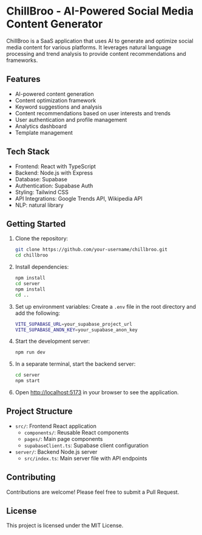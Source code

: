 # ChillBroo - AI-Powered Social Media Content Generator

ChillBroo is a SaaS application that uses AI to generate and optimize social media content for various platforms. It leverages natural language processing and trend analysis to provide content recommendations and frameworks.

## Features

- AI-powered content generation
- Content optimization framework
- Keyword suggestions and analysis
- Content recommendations based on user interests and trends
- User authentication and profile management
- Analytics dashboard
- Template management

## Tech Stack

- Frontend: React with TypeScript
- Backend: Node.js with Express
- Database: Supabase
- Authentication: Supabase Auth
- Styling: Tailwind CSS
- API Integrations: Google Trends API, Wikipedia API
- NLP: natural library

## Getting Started

1. Clone the repository:
   ```bash
   git clone https://github.com/your-username/chillbroo.git
   cd chillbroo
   ```

2. Install dependencies:
   ```bash
   npm install
   cd server
   npm install
   cd ..
   ```

3. Set up environment variables:
   Create a `.env` file in the root directory and add the following:
   ```bash
   VITE_SUPABASE_URL=your_supabase_project_url
   VITE_SUPABASE_ANON_KEY=your_supabase_anon_key
   ```

4. Start the development server:
   ```bash
   npm run dev
   ```

5. In a separate terminal, start the backend server:
   ```bash
   cd server
   npm start
   ```

6. Open [http://localhost:5173](http://localhost:5173) in your browser to see the application.

## Project Structure

- `src/`: Frontend React application
  - `components/`: Reusable React components
  - `pages/`: Main page components
  - `supabaseClient.ts`: Supabase client configuration
- `server/`: Backend Node.js server
  - `src/index.ts`: Main server file with API endpoints

## Contributing

Contributions are welcome! Please feel free to submit a Pull Request.

## License

This project is licensed under the MIT License.